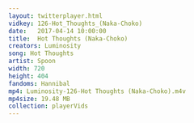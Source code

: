 ```yaml
---
layout: twitterplayer.html
vidkey: 126-Hot_Thoughts_(Naka-Choko)
date:   2017-04-14 10:00:00
title:  Hot Thoughts (Naka-Choko)
creators: Luminosity
song: Hot Thoughts
artist: Spoon
width: 720
height: 404
fandoms: Hannibal
mp4: Luminosity-126-Hot Thoughts (Naka-Choko).m4v
mp4size: 19.48 MB
collection: playerVids
---
```


  <div>
  
  </div>
  